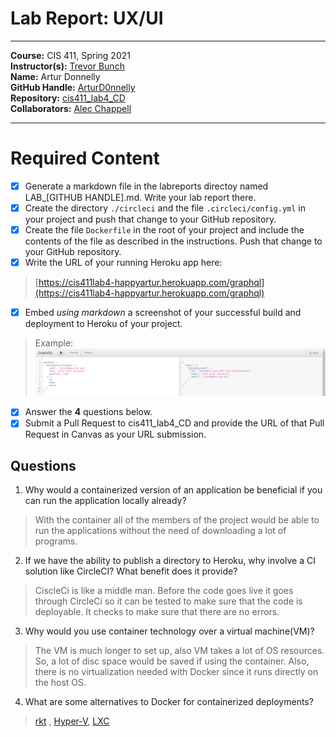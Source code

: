 # Lab Report: UX/UI
___
**Course:** CIS 411, Spring 2021  
**Instructor(s):** [Trevor Bunch](https://github.com/trevordbunch)  
**Name:** Artur Donnelly  
**GitHub Handle:** [ArturD0nnelly](https://github.com/ArturD0nnelly)  
**Repository:** [cis411_lab4_CD](https://github.com/ArturD0nnelly/cis411_lab4_CD)  
**Collaborators:** [Alec Chappell](https://github.com/alecclyde)
___

# Required Content

- [x] Generate a markdown file in the labreports directoy named LAB_[GITHUB HANDLE].md. Write your lab report there.
- [x] Create the directory ```./circleci``` and the file ```.circleci/config.yml``` in your project and push that change to your GitHub repository.
- [x] Create the file ```Dockerfile``` in the root of your project and include the contents of the file as described in the instructions. Push that change to your GitHub repository.
- [x] Write the URL of your running Heroku app here:  
> [https://cis411lab4-happyartur.herokuapp.com/graphql](https://cis411lab4-happyartur.herokuapp.com/graphql)
- [x] Embed _using markdown_ a screenshot of your successful build and deployment to Heroku of your project.  
> Example: ![Successful Build](../assets/markdown.png)
- [x] Answer the **4** questions below.
- [x] Submit a Pull Request to cis411_lab4_CD and provide the URL of that Pull Request in Canvas as your URL submission.

## Questions
1. Why would a containerized version of an application be beneficial if you can run the application locally already?
> With the container all of the members of the project would be able to run the applications without the need of downloading a lot of programs. 
2. If we have the ability to publish a directory to Heroku, why involve a CI solution like CircleCI? What benefit does it provide?
> CiscleCi is like a middle man. Before the code goes live it goes through CircleCi so it can be tested to make sure that the code is deployable. It checks to make sure that there are no errors.
3. Why would you use container technology over a virtual machine(VM)?
> The VM is much longer to set up, also VM takes a lot of OS resources. So, a lot of disc space would be saved if using the container. Also, there is no virtualization needed with Docker since it runs directly on the host OS.
4. What are some alternatives to Docker for containerized deployments?
> [rkt](https://www.openshift.com/learn/topics/rkt) , [Hyper-V](https://docs.microsoft.com/en-us/virtualization/windowscontainers/manage-containers/hyperv-container), [LXC](https://linuxcontainers.org/)